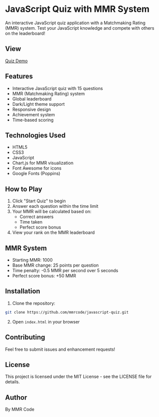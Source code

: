 # JavaScript Quiz with MMR System

An interactive JavaScript quiz application with a Matchmaking Rating (MMR) system. Test your JavaScript knowledge and compete with others on the leaderboard!

## View
[Quiz Demo](https://mmrcode.github.io/javascript-quiz/)


## Features

- Interactive JavaScript quiz with 15 questions
- MMR (Matchmaking Rating) system
- Global leaderboard
- Dark/Light theme support
- Responsive design
- Achievement system
- Time-based scoring

## Technologies Used

- HTML5
- CSS3
- JavaScript
- Chart.js for MMR visualization
- Font Awesome for icons
- Google Fonts (Poppins)

## How to Play

1. Click "Start Quiz" to begin
2. Answer each question within the time limit
3. Your MMR will be calculated based on:
   - Correct answers
   - Time taken
   - Perfect score bonus
4. View your rank on the MMR leaderboard

## MMR System

- Starting MMR: 1000
- Base MMR change: 25 points per question
- Time penalty: -0.5 MMR per second over 5 seconds
- Perfect score bonus: +50 MMR

## Installation

1. Clone the repository:
```bash
git clone https://github.com/mmrcode/javascript-quiz.git
```

2. Open `index.html` in your browser

## Contributing

Feel free to submit issues and enhancement requests!

## License

This project is licensed under the MIT License - see the LICENSE file for details.

## Author

By MMR Code
